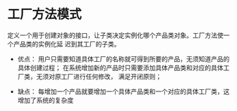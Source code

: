 # 工厂方法模式    
定义一个用于创建对象的接口，让子类决定实例化哪个产品类对象。工厂方法使一个产品类的实例化延
迟到其工厂的子类。
- 优点：
      用户只需要知道具体工厂的名称就可得到所要的产品，无须知道产品的具体创建过程；
      在系统增加新的产品时只需要添加具体产品类和对应的具体工厂类，无须对原工厂进行任何修改，
      满足开闭原则；   
      
- 缺点：
      每增加一个产品就要增加一个具体产品类和一个对应的具体工厂类，这增加了系统的复杂度